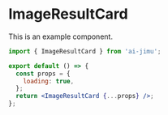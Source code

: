 # ImageResultCard

This is an example component.

```jsx
import { ImageResultCard } from 'ai-jimu';

export default () => {
  const props = {
    loading: true,
  };
  return <ImageResultCard {...props} />;
};
```
